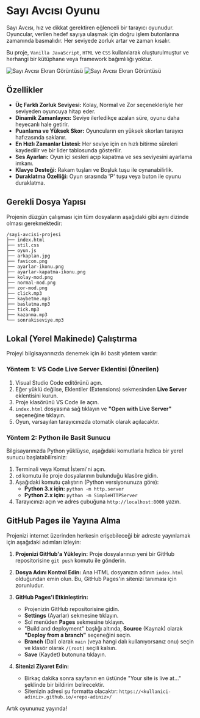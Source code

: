 # Sayı Avcısı Oyunu

Sayı Avcısı, hız ve dikkat gerektiren eğlenceli bir tarayıcı oyunudur. Oyuncular, verilen hedef sayıya ulaşmak için doğru işlem butonlarına zamanında basmalıdır. Her seviyede zorluk artar ve zaman kısalır.

Bu proje, `Vanilla JavaScript`, `HTML` ve `CSS` kullanılarak oluşturulmuştur ve herhangi bir kütüphane veya framework bağımlılığı yoktur.

![Sayı Avcısı Ekran Görüntüsü](ekran-goruntusu1.png)
![Sayı Avcısı Ekran Görüntüsü](ekran-goruntusu2.png)

## Özellikler

-   **Üç Farklı Zorluk Seviyesi:** Kolay, Normal ve Zor seçenekleriyle her seviyeden oyuncuya hitap eder.
-   **Dinamik Zamanlayıcı:** Seviye ilerledikçe azalan süre, oyunu daha heyecanlı hale getirir.
-   **Puanlama ve Yüksek Skor:** Oyuncuların en yüksek skorları tarayıcı hafızasında saklanır.
-   **En Hızlı Zamanlar Listesi:** Her seviye için en hızlı bitirme süreleri kaydedilir ve bir lider tablosunda gösterilir.
-   **Ses Ayarları:** Oyun içi sesleri açıp kapatma ve ses seviyesini ayarlama imkanı.
-   **Klavye Desteği:** Rakam tuşları ve Boşluk tuşu ile oynanabilirlik.
-   **Duraklatma Özelliği:** Oyun sırasında 'P' tuşu veya buton ile oyunu duraklatma.

## Gerekli Dosya Yapısı

Projenin düzgün çalışması için tüm dosyaların aşağıdaki gibi aynı dizinde olması gerekmektedir:

```
/sayi-avcisi-projesi
├── index.html
├── stil.css
├── oyun.js
├── arkaplan.jpg
├── favicon.png
├── ayarlar-ikonu.png
├── ayarlar-kapatma-ikonu.png
├── kolay-mod.png
├── normal-mod.png
├── zor-mod.png
├── click.mp3
├── kaybetme.mp3
├── baslatma.mp3
├── tick.mp3
├── kazanma.mp3
└── sonrakiseviye.mp3
```

## Lokal (Yerel Makinede) Çalıştırma

Projeyi bilgisayarınızda denemek için iki basit yöntem vardır:

### Yöntem 1: VS Code Live Server Eklentisi (Önerilen)

1.  Visual Studio Code editörünü açın.
2.  Eğer yüklü değilse, Eklentiler (Extensions) sekmesinden **Live Server** eklentisini kurun.
3.  Proje klasörünü VS Code ile açın.
4.  `index.html` dosyasına sağ tıklayın ve **"Open with Live Server"** seçeneğine tıklayın.
5.  Oyun, varsayılan tarayıcınızda otomatik olarak açılacaktır.

### Yöntem 2: Python ile Basit Sunucu

Bilgisayarınızda Python yüklüyse, aşağıdaki komutlarla hızlıca bir yerel sunucu başlatabilirsiniz:

1.  Terminali veya Komut İstemi'ni açın.
2.  `cd` komutu ile proje dosyalarının bulunduğu klasöre gidin.
3.  Aşağıdaki komutu çalıştırın (Python versiyonunuza göre):
    -   **Python 3.x için:** `python -m http.server`
    -   **Python 2.x için:** `python -m SimpleHTTPServer`
4.  Tarayıcınızı açın ve adres çubuğuna `http://localhost:8000` yazın.

## GitHub Pages ile Yayına Alma

Projenizi internet üzerinden herkesin erişebileceği bir adreste yayınlamak için aşağıdaki adımları izleyin:

1.  **Projenizi GitHub'a Yükleyin:** Proje dosyalarınızı yeni bir GitHub repositorisine `git push` komutu ile gönderin.

2.  **Dosya Adını Kontrol Edin:** Ana HTML dosyanızın adının `index.html` olduğundan emin olun. Bu, GitHub Pages'in sitenizi tanıması için zorunludur.

3.  **GitHub Pages'i Etkinleştirin:**
    -   Projenizin GitHub repositorisine gidin.
    -   **Settings** (Ayarlar) sekmesine tıklayın.
    -   Sol menüden **Pages** sekmesine tıklayın.
    -   "Build and deployment" başlığı altında, **Source** (Kaynak) olarak **"Deploy from a branch"** seçeneğini seçin.
    -   **Branch** (Dal) olarak `main` (veya hangi dalı kullanıyorsanız onu) seçin ve klasör olarak `/(root)` seçili kalsın.
    -   **Save** (Kaydet) butonuna tıklayın.

4.  **Sitenizi Ziyaret Edin:**
    -   Birkaç dakika sonra sayfanın en üstünde "Your site is live at..." şeklinde bir bildirim belirecektir.
    -   Sitenizin adresi şu formatta olacaktır: `https://<kullanici-adiniz>.github.io/<repo-adiniz>/`

Artık oyununuz yayında!